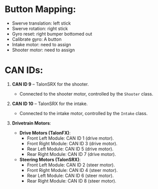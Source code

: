 # Button Mapping:

- Swerve translation: left stick
- Swerve rotation: right stick
- Gyro reset: right bumper bottomed out
- Calibrate gyro: A button
- Intake motor: need to assign
- Shooter motor: need to assign

# CAN IDs:

1. **CAN ID 9** – TalonSRX for the shooter.
   - Connected to the shooter motor, controlled by the `Shooter` class.
1. **CAN ID 10** – TalonSRX for the intake.
   - Connected to the intake motor, controlled by the `Intake` class.

3. **Drivetrain Motors**:
   - **Drive Motors (TalonFX)**:
     - Front Left Module: CAN ID 1 (drive motor).
     - Front Right Module: CAN ID 3 (drive motor).
     - Rear Left Module: CAN ID 5 (drive motor).
     - Rear Right Module: CAN ID 7 (drive motor).
   - **Steering Motors (TalonSRX)**:
     - Front Left Module: CAN ID 2 (steer motor).
     - Front Right Module: CAN ID 4 (steer motor).
     - Rear Left Module: CAN ID 6 (steer motor).
     - Rear Right Module: CAN ID 8 (steer motor).
